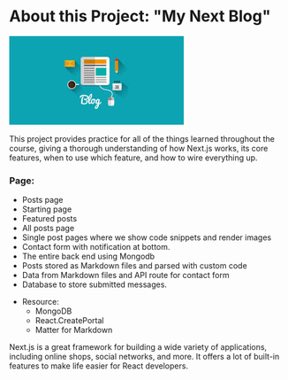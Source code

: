 # About this Project: "My Next Blog"

![MyBlog](images.jpeg)

This project provides practice for all of the things learned throughout the course, giving a thorough understanding of how Next.js works, its core features, when to use which feature, and how to wire everything up.

### Page:

- Posts page
- Starting page
- Featured posts
- All posts page
- Single post pages where we show code snippets and render images
- Contact form with notification at bottom.
- The entire back end using Mongodb
- Posts stored as Markdown files and parsed with custom code
- Data from Markdown files and API route for contact form
- Database to store submitted messages.

* Resource:
  - MongoDB
  - React.CreatePortal
  - Matter for Markdown

Next.js is a great framework for building a wide variety of applications, including online shops, social networks, and more. It offers a lot of built-in features to make life easier for React developers.
